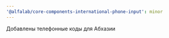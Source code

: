 ```yaml
---
'@alfalab/core-components-international-phone-input': minor
---
```


Добавлены телефонные коды для Абхазии
